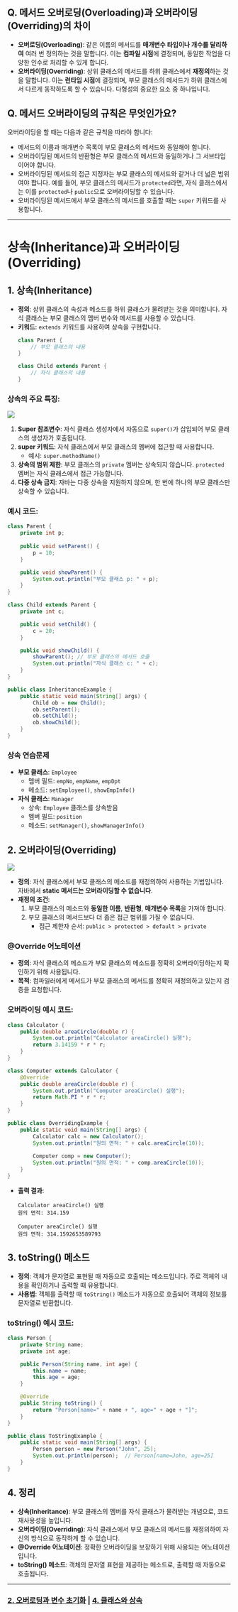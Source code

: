 ## Q. 메서드 오버로딩(Overloading)과 오버라이딩(Overriding)의 차이
* **오버로딩(Overloading)**: 같은 이름의 메서드를 **매개변수 타입이나 개수를 달리하여** 여러 번 정의하는 것을 말합니다. 이는 **컴파일 시점**에 결정되며, 동일한 작업을 다양한 인수로 처리할 수 있게 합니다.
* **오버라이딩(Overriding)**: 상위 클래스의 메서드를 하위 클래스에서 **재정의**하는 것을 말합니다. 이는 **런타임 시점**에 결정되며, 부모 클래스의 메서드가 하위 클래스에서 다르게 동작하도록 할 수 있습니다. 다형성의 중요한 요소 중 하나입니다.

## Q. 메서드 오버라이딩의 규칙은 무엇인가요?
오버라이딩을 할 때는 다음과 같은 규칙을 따라야 합니다:
* 메서드의 이름과 매개변수 목록이 부모 클래스의 메서드와 동일해야 합니다.
* 오버라이딩된 메서드의 반환형은 부모 클래스의 메서드와 동일하거나 그 서브타입이어야 합니다.
* 오버라이딩된 메서드의 접근 지정자는 부모 클래스의 메서드와 같거나 더 넓은 범위여야 합니다. 예를 들어, 부모 클래스의 메서드가 `protected`라면, 자식 클래스에서는 이를 `protected`나 `public`으로 오버라이딩할 수 있습니다.
* 오버라이딩된 메서드에서 부모 클래스의 메서드를 호출할 때는 `super` 키워드를 사용합니다.

---

# 상속(Inheritance)과 오버라이딩(Overriding)

## 1. 상속(Inheritance)

- **정의**: 상위 클래스의 속성과 메소드를 하위 클래스가 물려받는 것을 의미합니다. 자식 클래스는 부모 클래스의 멤버 변수와 메서드를 사용할 수 있습니다.
- **키워드**: `extends` 키워드를 사용하여 상속을 구현합니다.
  ```java
  class Parent {
      // 부모 클래스의 내용
  }

  class Child extends Parent {
      // 자식 클래스의 내용
  }
  ```

### 상속의 주요 특징:
![](https://i.ibb.co/LJqT9BX/image.png)
1. **Super 참조변수**: 자식 클래스 생성자에서 자동으로 `super()`가 삽입되어 부모 클래스의 생성자가 호출됩니다.
2. **super 키워드**: 자식 클래스에서 부모 클래스의 멤버에 접근할 때 사용합니다.
    - 예시: `super.methodName()`
3. **상속의 범위 제한**: 부모 클래스의 `private` 멤버는 상속되지 않습니다. `protected` 멤버는 자식 클래스에서 접근 가능합니다.
4. **다중 상속 금지**: 자바는 다중 상속을 지원하지 않으며, 한 번에 하나의 부모 클래스만 상속할 수 있습니다.

### 예시 코드:
```java
class Parent {
    private int p;
    
    public void setParent() {
        p = 10;
    }

    public void showParent() {
        System.out.println("부모 클래스 p: " + p);
    }
}

class Child extends Parent {
    private int c;

    public void setChild() {
        c = 20;
    }

    public void showChild() {
        showParent(); // 부모 클래스의 메서드 호출
        System.out.println("자식 클래스 c: " + c);
    }
}

public class InheritanceExample {
    public static void main(String[] args) {
        Child ob = new Child();
        ob.setParent();
        ob.setChild();
        ob.showChild();
    }
}
```

### 상속 연습문제
- **부모 클래스**: `Employee`
    - 멤버 필드: `empNo`, `empName`, `empDpt`
    - 메소드: `setEmployee()`, `showEmpInfo()`
- **자식 클래스**: `Manager`
    - 상속: `Employee` 클래스를 상속받음
    - 멤버 필드: `position`
    - 메소드: `setManager()`, `showManagerInfo()`

## 2. 오버라이딩(Overriding)
![](https://i.ibb.co/cthGKfc/image.png)
- **정의**: 자식 클래스에서 부모 클래스의 메소드를 재정의하여 사용하는 기법입니다. 자바에서 **static 메서드는 오버라이딩할 수 없습니다**.
- **재정의 조건**:
    1. 부모 클래스의 메소드와 **동일한 이름**, **반환형**, **매개변수 목록**을 가져야 합니다.
    2. 부모 클래스의 메서드보다 더 좁은 접근 범위를 가질 수 없습니다.
        - 접근 제한자 순서: `public > protected > default > private`

### @Override 어노테이션
- **정의**: 자식 클래스의 메소드가 부모 클래스의 메소드를 정확히 오버라이딩하는지 확인하기 위해 사용됩니다.
- **목적**: 컴파일러에게 메서드가 부모 클래스의 메서드를 정확히 재정의하고 있는지 검증을 요청합니다.

### 오버라이딩 예시 코드:
```java
class Calculator {
    public double areaCircle(double r) {
        System.out.println("Calculator areaCircle() 실행");
        return 3.14159 * r * r;
    }
}

class Computer extends Calculator {
    @Override
    public double areaCircle(double r) {
        System.out.println("Computer areaCircle() 실행");
        return Math.PI * r * r;
    }
}

public class OverridingExample {
    public static void main(String[] args) {
        Calculator calc = new Calculator();
        System.out.println("원의 면적: " + calc.areaCircle(10));
        
        Computer comp = new Computer();
        System.out.println("원의 면적: " + comp.areaCircle(10));
    }
}
```

- **출력 결과**:
  ```
  Calculator areaCircle() 실행
  원의 면적: 314.159

  Computer areaCircle() 실행
  원의 면적: 314.1592653589793
  ```

## 3. toString() 메소드

- **정의**: 객체가 문자열로 표현될 때 자동으로 호출되는 메소드입니다. 주로 객체의 내용을 확인하거나 출력할 때 유용합니다.
- **사용법**: 객체를 출력할 때 `toString()` 메소드가 자동으로 호출되어 객체의 정보를 문자열로 반환합니다.

### toString() 예시 코드:
```java
class Person {
    private String name;
    private int age;

    public Person(String name, int age) {
        this.name = name;
        this.age = age;
    }

    @Override
    public String toString() {
        return "Person[name=" + name + ", age=" + age + "]";
    }
}

public class ToStringExample {
    public static void main(String[] args) {
        Person person = new Person("John", 25);
        System.out.println(person);  // Person[name=John, age=25]
    }
}
```

## 4. 정리

- **상속(Inheritance)**: 부모 클래스의 멤버를 자식 클래스가 물려받는 개념으로, 코드 재사용성을 높입니다.
- **오버라이딩(Overriding)**: 자식 클래스에서 부모 클래스의 메서드를 재정의하여 자신의 방식으로 동작하게 할 수 있습니다.
- **@Override 어노테이션**: 정확한 오버라이딩을 보장하기 위해 사용되는 어노테이션입니다.
- **toString() 메소드**: 객체의 문자열 표현을 제공하는 메소드로, 출력할 때 자동으로 호출됩니다.

---

### [2. 오버로딩과 변수 초기화](./2.%20오버로딩과%20변수%20초기화.md) | [4. 클래스와 상속](./4.%20클래스와%20상속.md)